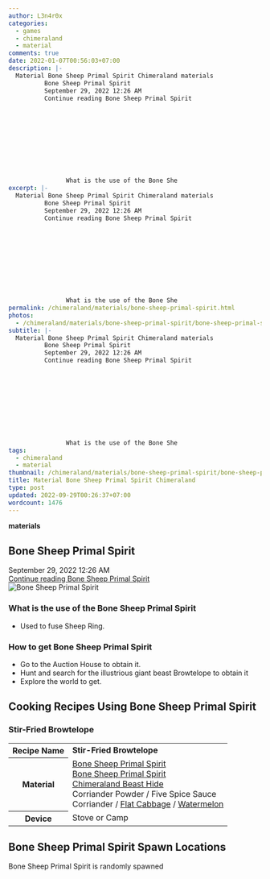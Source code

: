 ```yaml
---
author: L3n4r0x
categories:
  - games
  - chimeraland
  - material
comments: true
date: 2022-01-07T00:56:03+07:00
description: |-
  Material Bone Sheep Primal Spirit Chimeraland materials
          Bone Sheep Primal Spirit
          September 29, 2022 12:26 AM
          Continue reading Bone Sheep Primal Spirit
        
        
          
        
      
      
        
          
            
              
                What is the use of the Bone She
excerpt: |-
  Material Bone Sheep Primal Spirit Chimeraland materials
          Bone Sheep Primal Spirit
          September 29, 2022 12:26 AM
          Continue reading Bone Sheep Primal Spirit
        
        
          
        
      
      
        
          
            
              
                What is the use of the Bone She
permalink: /chimeraland/materials/bone-sheep-primal-spirit.html
photos:
  - /chimeraland/materials/bone-sheep-primal-spirit/bone-sheep-primal-spirit.webp
subtitle: |-
  Material Bone Sheep Primal Spirit Chimeraland materials
          Bone Sheep Primal Spirit
          September 29, 2022 12:26 AM
          Continue reading Bone Sheep Primal Spirit
        
        
          
        
      
      
        
          
            
              
                What is the use of the Bone She
tags:
  - chimeraland
  - material
thumbnail: /chimeraland/materials/bone-sheep-primal-spirit/bone-sheep-primal-spirit.webp
title: Material Bone Sheep Primal Spirit Chimeraland
type: post
updated: 2022-09-29T00:26:37+07:00
wordcount: 1476
---
```


<link
  rel="stylesheet"
  href="https://rawcdn.githack.com/dimaslanjaka/Web-Manajemen/870a349/css/bootstrap-5-3-0-alpha3-wrapper.css"
/>
<section id="bootstrap-wrapper">
  <div data-bs-theme="dark">
    <div
      class="row g-0 border rounded overflow-hidden flex-md-row mb-4 shadow-sm position-relative bg-dark text-light"
    >
      <div class="col p-4 d-flex flex-column position-static">
        <strong class="d-inline-block mb-2 text-success">materials</strong>
        <h2 class="mb-0">Bone Sheep Primal Spirit</h2>
        <div class="mb-1 text-muted">September 29, 2022 12:26 AM</div>
        <a
          href="/chimeraland/materials/bone-sheep-primal-spirit.html"
          class="stretched-link d-none text-primary"
          >Continue reading Bone Sheep Primal Spirit</a
        >
      </div>
      <div class="col-auto d-none d-md-block d-lg-block">
        <img
          src="https://www.webmanajemen.com/chimeraland/materials/bone-sheep-primal-spirit/bone-sheep-primal-spirit.webp"
          alt="Bone Sheep Primal Spirit"
        />
      </div>
    </div>
    <div class="row">
      <div class="col-lg-6 col-12 mb-2">
        <div class="card">
          <div class="card-body">
            <h3 class="card-title">
              What is the use of the Bone Sheep Primal Spirit
            </h3>
            <div class="card-text">
              <ul>
                <li>Used to fuse Sheep Ring.</li>
              </ul>
            </div>
          </div>
        </div>
      </div>
      <div class="col-lg-6 col-12 mb-2">
        <div class="card">
          <div class="card-body">
            <h3 class="card-title">How to get Bone Sheep Primal Spirit</h3>
            <div class="card-text">
              <ul>
                <li>Go to the Auction House to obtain it.</li>
                <li>
                  Hunt and search for the illustrious giant beast Browtelope to
                  obtain it
                </li>
                <li>Explore the world to get.</li>
              </ul>
            </div>
          </div>
        </div>
      </div>
      <div class="col-12 mb-2">
        <h2 id="cookable">Cooking Recipes Using Bone Sheep Primal Spirit</h2>
        <div id="recipe-stir-fried-browtelope">
          <h3 id="item-stir-fried-browtelope">Stir-Fried Browtelope</h3>
          <div class="mb-2">
            <table class="table">
              <tr>
                <th>Recipe Name</th>
                <td><b>Stir-Fried Browtelope</b></td>
              </tr>
              <tr>
                <th>Material</th>
                <td>
                  <a
                    class="text-decoration-none text-primary"
                    href="/chimeraland/materials/bone-sheep-primal-spirit.html"
                    >Bone Sheep Primal Spirit</a
                  ><br /><a
                    class="text-decoration-none text-primary"
                    href="/chimeraland/materials/bone-sheep-primal-spirit.html"
                    >Bone Sheep Primal Spirit</a
                  ><br /><a
                    class="text-decoration-none text-primary"
                    href="/chimeraland/materials/chimeraland-beast-hide.html"
                    >Chimeraland Beast Hide</a
                  ><br />Corriander Powder<span> / </span>Five Spice Sauce<br />Corriander<span>
                    / </span
                  ><a
                    class="text-decoration-none text-primary"
                    href="/chimeraland/materials/flat-cabbage.html"
                    >Flat Cabbage</a
                  ><span> / </span
                  ><a
                    class="text-decoration-none text-primary"
                    href="/chimeraland/materials/watermelon.html"
                    >Watermelon</a
                  >
                </td>
              </tr>
              <tr>
                <th>Device</th>
                <td>Stove or Camp</td>
              </tr>
            </table>
          </div>
        </div>
      </div>
      <div class="col-12 mb-2">
        <h2>Bone Sheep Primal Spirit Spawn Locations</h2>
        <p>Bone Sheep Primal Spirit is randomly spawned</p>
      </div>
    </div>
  </div>
</section>